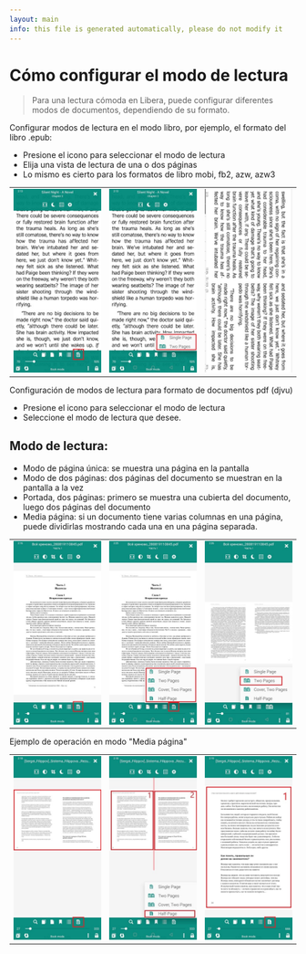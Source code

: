 ```yaml
---
layout: main
info: this file is generated automatically, please do not modify it
---
```


# Cómo configurar el modo de lectura

> Para una lectura cómoda en Libera, puede configurar diferentes modos de documentos, dependiendo de su formato.

Configurar modos de lectura en el modo libro, por ejemplo, el formato del libro .epub:

* Presione el icono para seleccionar el modo de lectura
* Elija una vista de lectura de una o dos páginas
* Lo mismo es cierto para los formatos de libro mobi, fb2, azw, azw3

||||
|-|-|-|
|![](1.jpg)|![](2.jpg)|![](3.jpg)|

Configuración de modos de lectura para formato de documentos pdf (djvu)

* Presione el icono para seleccionar el modo de lectura
* Seleccione el modo de lectura que desee.

## Modo de lectura:

* Modo de página única: se muestra una página en la pantalla
* Modo de dos páginas: dos páginas del documento se muestran en la pantalla a la vez
* Portada, dos páginas: primero se muestra una cubierta del documento, luego dos páginas del documento
* Media página: si un documento tiene varias columnas en una página, puede dividirlas mostrando cada una en una página separada.

||||
|-|-|-|
|![](4.jpg)|![](5.jpg)|![](6.jpg)|

Ejemplo de operación en modo &quot;Media página&quot;

||||
|-|-|-|
|![](7.jpg)|![](8.jpg)|![](9.jpg)|
